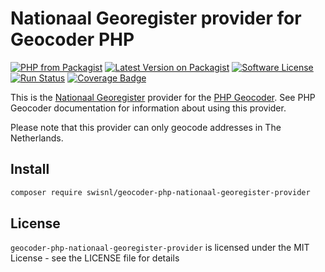 # Nationaal Georegister provider for Geocoder PHP

[![PHP from Packagist](https://img.shields.io/packagist/php-v/swisnl/geocoder-php-nationaal-georegister-provider.svg)](https://packagist.org/packages/swisnl/geocoder-php-nationaal-georegister-provider)
[![Latest Version on Packagist](https://img.shields.io/packagist/v/swisnl/geocoder-php-nationaal-georegister-provider.svg)](https://packagist.org/packages/swisnl/geocoder-php-nationaal-georegister-provider)
[![Software License](https://img.shields.io/packagist/l/swisnl/geocoder-php-nationaal-georegister-provider.svg)](LICENSE) 
[![Run Status](https://api.shippable.com/projects/5a7add088abc8b06009fa8de/badge?branch=master)](https://app.shippable.com/github/swisnl/geocoder-php-nationaal-georegister-provider)
[![Coverage Badge](https://api.shippable.com/projects/5a7add088abc8b06009fa8de/coverageBadge?branch=master)](https://app.shippable.com/github/swisnl/geocoder-php-nationaal-georegister-provider)

This is the [Nationaal Georegister](https://geodata.nationaalgeoregister.nl/) provider for the [PHP Geocoder](https://github.com/geocoder-php/Geocoder).
See PHP Geocoder documentation for information about using this provider.

Please note that this provider can only geocode addresses in The Netherlands.

## Install

```bash
composer require swisnl/geocoder-php-nationaal-georegister-provider
```

## License

`geocoder-php-nationaal-georegister-provider` is licensed under the MIT License - see the LICENSE file for details
